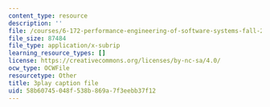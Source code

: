 ```yaml
---
content_type: resource
description: ''
file: /courses/6-172-performance-engineering-of-software-systems-fall-2018/58b60745048f538b869a7f3eebb37f12_o7h_sYMk_oc.vtt
file_size: 87484
file_type: application/x-subrip
learning_resource_types: []
license: https://creativecommons.org/licenses/by-nc-sa/4.0/
ocw_type: OCWFile
resourcetype: Other
title: 3play caption file
uid: 58b60745-048f-538b-869a-7f3eebb37f12
---
```

